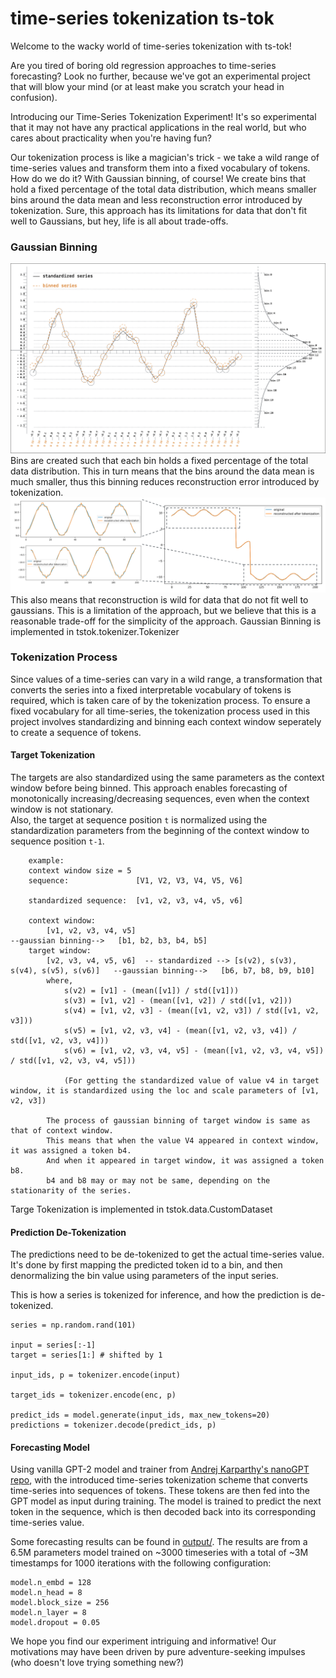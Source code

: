 # time-series tokenization ts-tok

Welcome to the wacky world of time-series tokenization with ts-tok! 

Are you tired of boring old regression approaches to time-series forecasting? Look no further, because we've got an experimental project that will blow your mind (or at least make you scratch your head in confusion).

Introducing our Time-Series Tokenization Experiment! It's so experimental that it may not have any practical applications in the real world, but who cares about practicality when you're having fun?

Our tokenization process is like a magician's trick - we take a wild range of time-series values and transform them into a fixed vocabulary of tokens. How do we do it? With Gaussian binning, of course! We create bins that hold a fixed percentage of the total data distribution, which means smaller bins around the data mean and less reconstruction error introduced by tokenization. Sure, this approach has its limitations for data that don't fit well to Gaussians, but hey, life is all about trade-offs.



### Gaussian Binning
![images/standardized.png](images/binned.png)
Bins are created such that each bin holds a fixed percentage of the total data distribution. This in turn means that the bins around the data mean is much smaller, thus this binning reduces reconstruction error introduced by tokenization.
![images/tokenization_error.png](images/tokenization_error.png)
This also means that reconstruction is wild for data that do not fit well to gaussians. This is a limitation of the approach, but we believe that this is a reasonable trade-off for the simplicity of the approach.
Gaussian Binning is implemented in tstok.tokenizer.Tokenizer


### Tokenization Process

Since values of a time-series can vary in a wild range, a transformation that converts the series into a fixed interpretable vocabulary of tokens is required, which is taken care of by the tokenization process. To ensure a fixed vocabulary for all time-series, the tokenization process used in this project involves standardizing and binning each context window seperately to create a sequence of tokens.


#### Target Tokenization
The targets are also standardized using the same parameters as the context window before being binned. This approach enables forecasting of monotonically increasing/decreasing sequences, even when the context window is not stationary.  
Also, the target at sequence position `t` is normalized using the standardization parameters from the beginning of the context window to sequence position `t-1`.
```
    example:
    context window size = 5
    sequence:               [V1, V2, V3, V4, V5, V6]

    standardized sequence:  [v1, v2, v3, v4, v5, v6]

    context window:
        [v1, v2, v3, v4, v5]                                                            --gaussian binning-->   [b1, b2, b3, b4, b5]
    target window:      
        [v2, v3, v4, v5, v6]  -- standardized --> [s(v2), s(v3), s(v4), s(v5), s(v6)]   --gaussian binning-->   [b6, b7, b8, b9, b10]
        where,
            s(v2) = [v1] - (mean([v1]) / std([v1]))
            s(v3) = [v1, v2] - (mean([v1, v2]) / std([v1, v2]))
            s(v4) = [v1, v2, v3] - (mean([v1, v2, v3]) / std([v1, v2, v3]))
            s(v5) = [v1, v2, v3, v4] - (mean([v1, v2, v3, v4]) / std([v1, v2, v3, v4]))
            s(v6) = [v1, v2, v3, v4, v5] - (mean([v1, v2, v3, v4, v5]) / std([v1, v2, v3, v4, v5]))
        
            (For getting the standardized value of value v4 in target window, it is standardized using the loc and scale parameters of [v1, v2, v3])
        
        The process of gaussian binning of target window is same as that of context window.
        This means that when the value V4 appeared in context window, it was assigned a token b4.
        And when it appeared in target window, it was assigned a token b8.
        b4 and b8 may or may not be same, depending on the stationarity of the series.

```
Targe Tokenization is implemented in tstok.data.CustomDataset


#### Prediction De-Tokenization
The predictions need to be de-tokenized to get the actual time-series value. It's done by first mapping the predicted token id to a bin, and then denormalizing the bin value using parameters of the input series.

This is how a series is tokenized for inference, and how the prediction is de-tokenized.
```
series = np.random.rand(101)

input = series[:-1]
target = series[1:] # shifted by 1

input_ids, p = tokenizer.encode(input)

target_ids = tokenizer.encode(enc, p)

predict_ids = model.generate(input_ids, max_new_tokens=20)
predictions = tokenizer.decode(predict_ids, p)

```


#### Forecasting Model

Using vanilla GPT-2 model and trainer from [Andrej Karparthy's nanoGPT repo](https://github.com/karpathy/nanoGPT), with the introduced time-series tokenization scheme that converts time-series into sequences of tokens. These tokens are then fed into the GPT model as input during training. The model is trained to predict the next token in the sequence, which is then decoded back into its corresponding time-series value.


Some forecasting results can be found in [output/](output/). The results are from a 6.5M parameters model trained on ~3000 timeseries with a total of ~3M timestamps for 1000 iterations with the following configuration:
```
model.n_embd = 128
model.n_head = 8
model.block_size = 256
model.n_layer = 8
model.dropout = 0.05
```


We hope you find our experiment intriguing and informative! Our motivations may have been driven by pure adventure-seeking impulses (who doesn't love trying something new?)
